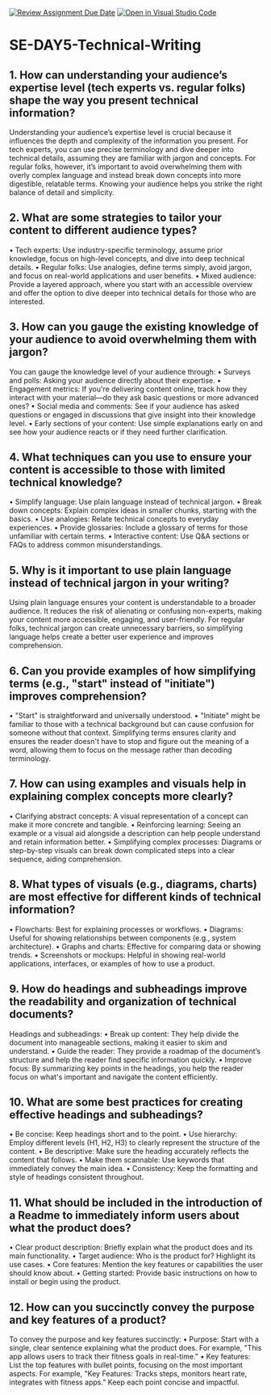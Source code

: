 [![Review Assignment Due Date](https://classroom.github.com/assets/deadline-readme-button-22041afd0340ce965d47ae6ef1cefeee28c7c493a6346c4f15d667ab976d596c.svg)](https://classroom.github.com/a/zsAR-pyY)
[![Open in Visual Studio Code](https://classroom.github.com/assets/open-in-vscode-2e0aaae1b6195c2367325f4f02e2d04e9abb55f0b24a779b69b11b9e10269abc.svg)](https://classroom.github.com/online_ide?assignment_repo_id=18481708&assignment_repo_type=AssignmentRepo)
# SE-DAY5-Technical-Writing
## 1. How can understanding your audience’s expertise level (tech experts vs. regular folks) shape the way you present technical information?
Understanding your audience’s expertise level is crucial because it influences the depth and complexity of the information you present. For tech experts, you can use precise terminology and dive deeper into technical details, assuming they are familiar with jargon and concepts. For regular folks, however, it’s important to avoid overwhelming them with overly complex language and instead break down concepts into more digestible, relatable terms. Knowing your audience helps you strike the right balance of detail and simplicity.
## 2. What are some strategies to tailor your content to different audience types?
•	Tech experts: Use industry-specific terminology, assume prior knowledge, focus on high-level concepts, and dive into deep technical details.
•	Regular folks: Use analogies, define terms simply, avoid jargon, and focus on real-world applications and user benefits.
•	Mixed audience: Provide a layered approach, where you start with an accessible overview and offer the option to dive deeper into technical details for those who are interested.

## 3. How can you gauge the existing knowledge of your audience to avoid overwhelming them with jargon?
You can gauge the knowledge level of your audience through:
•	Surveys and polls: Asking your audience directly about their expertise.
•	Engagement metrics: If you're delivering content online, track how they interact with your material—do they ask basic questions or more advanced ones?
•	Social media and comments: See if your audience has asked questions or engaged in discussions that give insight into their knowledge level.
•	Early sections of your content: Use simple explanations early on and see how your audience reacts or if they need further clarification.

## 4. What techniques can you use to ensure your content is accessible to those with limited technical knowledge?
•	Simplify language: Use plain language instead of technical jargon.
•	Break down concepts: Explain complex ideas in smaller chunks, starting with the basics.
•	Use analogies: Relate technical concepts to everyday experiences.
•	Provide glossaries: Include a glossary of terms for those unfamiliar with certain terms.
•	Interactive content: Use Q&A sections or FAQs to address common misunderstandings.

## 5. Why is it important to use plain language instead of technical jargon in your writing?
Using plain language ensures your content is understandable to a broader audience. 
It reduces the risk of alienating or confusing non-experts, making your content more accessible, engaging, and user-friendly. For regular folks, technical jargon can create unnecessary barriers, so simplifying language helps create a better user experience and improves comprehension.

## 6. Can you provide examples of how simplifying terms (e.g., "start" instead of "initiate") improves comprehension?
•	"Start" is straightforward and universally understood.
•	"Initiate" might be familiar to those with a technical background but can cause confusion for someone without that context. 
Simplifying terms ensures clarity and ensures the reader doesn't have to stop and figure out the meaning of a word, allowing them to focus on the message rather than decoding terminology.

## 7. How can using examples and visuals help in explaining complex concepts more clearly?
•	Clarifying abstract concepts: A visual representation of a concept can make it more concrete and tangible.
•	Reinforcing learning: Seeing an example or a visual aid alongside a description can help people understand and retain information better.
•	Simplifying complex processes: Diagrams or step-by-step visuals can break down complicated steps into a clear sequence, aiding comprehension.

## 8. What types of visuals (e.g., diagrams, charts) are most effective for different kinds of technical information?
•	Flowcharts: Best for explaining processes or workflows.
•	Diagrams: Useful for showing relationships between components (e.g., system architecture).
•	Graphs and charts: Effective for comparing data or showing trends.
•	Screenshots or mockups: Helpful in showing real-world applications, interfaces, or examples of how to use a product.

## 9. How do headings and subheadings improve the readability and organization of technical documents?
Headings and subheadings:
•	Break up content: They help divide the document into manageable sections, making it easier to skim and understand.
•	Guide the reader: They provide a roadmap of the document’s structure and help the reader find specific information quickly.
•	Improve focus: By summarizing key points in the headings, you help the reader focus on what's important and navigate the content efficiently.

## 10. What are some best practices for creating effective headings and subheadings?
•	Be concise: Keep headings short and to the point.
•	Use hierarchy: Employ different levels (H1, H2, H3) to clearly represent the structure of the content.
•	Be descriptive: Make sure the heading accurately reflects the content that follows.
•	Make them scannable: Use keywords that immediately convey the main idea.
•	Consistency: Keep the formatting and style of headings consistent throughout.

## 11. What should be included in the introduction of a Readme to immediately inform users about what the product does?
•	Clear product description: Briefly explain what the product does and its main functionality.
•	Target audience: Who is the product for? Highlight its use cases.
•	Core features: Mention the key features or capabilities the user should know about.
•	Getting started: Provide basic instructions on how to install or begin using the product.

## 12. How can you succinctly convey the purpose and key features of a product?
To convey the purpose and key features succinctly:
•	Purpose: Start with a single, clear sentence explaining what the product does. For example, "This app allows users to track their fitness goals in real-time."
•	Key features: List the top features with bullet points, focusing on the most important aspects. 
For example, "Key Features: Tracks steps, monitors heart rate, integrates with fitness apps." Keep each point concise and impactful.

